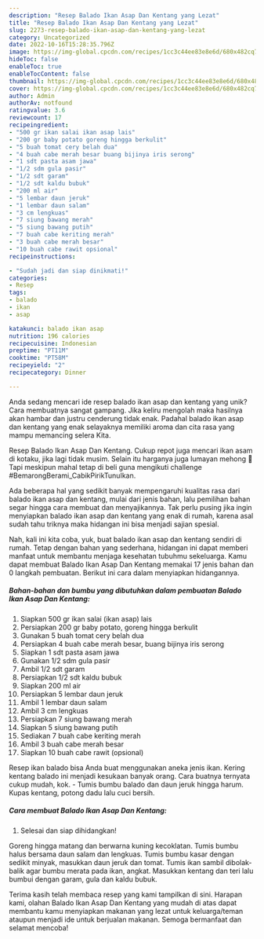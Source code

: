 ```yaml
---
description: "Resep Balado Ikan Asap Dan Kentang yang Lezat"
title: "Resep Balado Ikan Asap Dan Kentang yang Lezat"
slug: 2273-resep-balado-ikan-asap-dan-kentang-yang-lezat
category: Uncategorized
date: 2022-10-16T15:28:35.796Z
image: https://img-global.cpcdn.com/recipes/1cc3c44ee83e8e6d/680x482cq70/balado-ikan-asap-dan-kentang-foto-resep-utama.jpg
hideToc: false
enableToc: true
enableTocContent: false
thumbnail: https://img-global.cpcdn.com/recipes/1cc3c44ee83e8e6d/680x482cq70/balado-ikan-asap-dan-kentang-foto-resep-utama.jpg
cover: https://img-global.cpcdn.com/recipes/1cc3c44ee83e8e6d/680x482cq70/balado-ikan-asap-dan-kentang-foto-resep-utama.jpg
author: Admin
authorAv: notfound
ratingvalue: 3.6
reviewcount: 17
recipeingredient:
- "500 gr ikan salai ikan asap lais"
- "200 gr baby potato goreng hingga berkulit"
- "5 buah tomat cery belah dua"
- "4 buah cabe merah besar buang bijinya iris serong"
- "1 sdt pasta asam jawa"
- "1/2 sdm gula pasir"
- "1/2 sdt garam"
- "1/2 sdt kaldu bubuk"
- "200 ml air"
- "5 lembar daun jeruk"
- "1 lembar daun salam"
- "3 cm lengkuas"
- "7 siung bawang merah"
- "5 siung bawang putih"
- "7 buah cabe keriting merah"
- "3 buah cabe merah besar"
- "10 buah cabe rawit opsional"
recipeinstructions:

- "Sudah jadi dan siap dinikmati!"
categories:
- Resep
tags:
- balado
- ikan
- asap

katakunci: balado ikan asap 
nutrition: 196 calories
recipecuisine: Indonesian
preptime: "PT11M"
cooktime: "PT58M"
recipeyield: "2"
recipecategory: Dinner

---
```





Anda sedang mencari ide resep balado ikan asap dan kentang yang unik? Cara membuatnya sangat gampang. Jika keliru mengolah maka hasilnya akan hambar dan justru cenderung tidak enak. Padahal balado ikan asap dan kentang yang enak selayaknya memiliki aroma dan cita rasa yang mampu memancing selera Kita.





Resep Balado Ikan Asap Dan Kentang. Cukup repot juga mencari ikan asam di kotaku, jika lagi tidak musim. Selain itu harganya juga lumayan mehong 🤭 Tapi meskipun mahal tetap di beli guna mengikuti challenge #BemarongBerami_CabikPirikTunuIkan.

Ada beberapa hal yang sedikit banyak mempengaruhi kualitas rasa dari balado ikan asap dan kentang, mulai dari jenis bahan, lalu pemilihan bahan segar hingga cara membuat dan menyajikannya. Tak perlu pusing jika ingin menyiapkan balado ikan asap dan kentang yang enak di rumah, karena asal sudah tahu triknya maka hidangan ini bisa menjadi sajian spesial.






Nah, kali ini kita coba, yuk, buat balado ikan asap dan kentang sendiri di rumah. Tetap dengan bahan yang sederhana, hidangan ini dapat memberi manfaat untuk membantu menjaga kesehatan tubuhmu sekeluarga. Kamu dapat membuat Balado Ikan Asap Dan Kentang memakai 17 jenis bahan dan 0 langkah pembuatan. Berikut ini cara dalam menyiapkan hidangannya.

<!--inarticleads1-->

##### Bahan-bahan dan bumbu yang dibutuhkan dalam pembuatan Balado Ikan Asap Dan Kentang:

1. Siapkan 500 gr ikan salai (ikan asap) lais
1. Persiapkan 200 gr baby potato, goreng hingga berkulit
1. Gunakan 5 buah tomat cery belah dua
1. Persiapkan 4 buah cabe merah besar, buang bijinya iris serong
1. Siapkan 1 sdt pasta asam jawa
1. Gunakan 1/2 sdm gula pasir
1. Ambil 1/2 sdt garam
1. Persiapkan 1/2 sdt kaldu bubuk
1. Siapkan 200 ml air
1. Persiapkan 5 lembar daun jeruk
1. Ambil 1 lembar daun salam
1. Ambil 3 cm lengkuas
1. Persiapkan 7 siung bawang merah
1. Siapkan 5 siung bawang putih
1. Sediakan 7 buah cabe keriting merah
1. Ambil 3 buah cabe merah besar
1. Siapkan 10 buah cabe rawit (opsional)


Resep ikan balado bisa Anda buat menggunakan aneka jenis ikan. Kering kentang balado ini menjadi kesukaan banyak orang. Cara buatnya ternyata cukup mudah, kok. - Tumis bumbu balado dan daun jeruk hingga harum. Kupas kentang, potong dadu lalu cuci bersih. 

<!--inarticleads2-->

##### Cara membuat Balado Ikan Asap Dan Kentang:


1. Selesai dan siap dihidangkan!

Goreng hingga matang dan berwarna kuning kecoklatan. Tumis bumbu halus bersama daun salam dan lengkuas. Tumis bumbu kasar dengan sedikit minyak, masukkan daun jeruk dan tomat. Tumis ikan sambil dibolak-balik agar bumbu merata pada ikan, angkat. Masukkan kentang dan teri lalu bumbui dengan garam, gula dan kaldu bubuk. 

Terima kasih telah membaca resep yang kami tampilkan di sini. Harapan kami, olahan Balado Ikan Asap Dan Kentang yang mudah di atas dapat membantu kamu menyiapkan makanan yang lezat untuk keluarga/teman ataupun menjadi ide untuk berjualan makanan. Semoga bermanfaat dan selamat mencoba!
